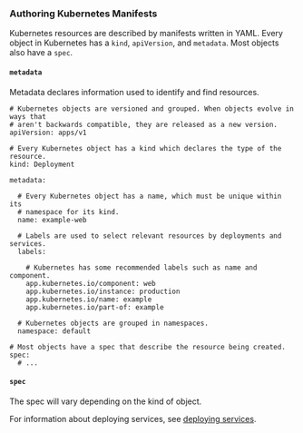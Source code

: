 
### Authoring Kubernetes Manifests

Kubernetes resources are described by manifests written in YAML. Every
object in Kubernetes has a `kind`, `apiVersion`, and `metadata`. Most
objects also have a `spec`.

#### `metadata`

Metadata declares information used to identify and find resources.

<div class="code panel pdl" style="border-width: 1px;">

<div class="codeContent panelContent pdl">

``` syntaxhighlighter-pre
# Kubernetes objects are versioned and grouped. When objects evolve in ways that
# aren't backwards compatible, they are released as a new version.
apiVersion: apps/v1

# Every Kubernetes object has a kind which declares the type of the resource.
kind: Deployment

metadata:

  # Every Kubernetes object has a name, which must be unique within its
  # namespace for its kind.
  name: example-web

  # Labels are used to select relevant resources by deployments and services.
  labels:

    # Kubernetes has some recommended labels such as name and component.
    app.kubernetes.io/component: web
    app.kubernetes.io/instance: production
    app.kubernetes.io/name: example
    app.kubernetes.io/part-of: example

  # Kubernetes objects are grouped in namespaces.
  namespace: default

# Most objects have a spec that describe the resource being created.
spec:
  # ...
```

</div>

</div>

#### `spec`

The spec will vary depending on the kind of object.

For information about deploying services, see [deploying
services](../../deploy/deploying-to-kubernetes/deploying-services.md).
